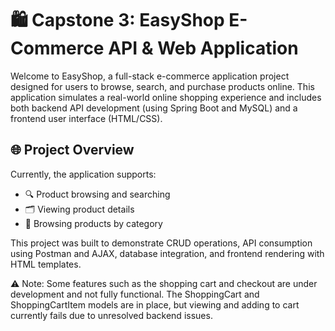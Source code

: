 # 🛍️ Capstone 3: EasyShop E-Commerce API & Web Application

Welcome to EasyShop, a full-stack e-commerce application project designed for users to browse, search, and purchase products online. This application simulates a real-world online shopping experience and includes both backend API development (using Spring Boot and MySQL) and a frontend user interface (HTML/CSS).


## 🌐 Project Overview

Currently, the application supports:

- 🔍 Product browsing and searching
- 🗂️ Viewing product details
- 📁 Browsing products by category

This project was built to demonstrate CRUD operations, API consumption using Postman and AJAX, database integration, and frontend rendering with HTML templates.

⚠️ Note: Some features such as the shopping cart and checkout are under development and not fully functional. The ShoppingCart and ShoppingCartItem models are in place, but viewing and adding to cart currently fails due to unresolved backend issues.
